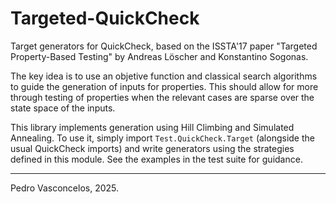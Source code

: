 
# Targeted-QuickCheck

Target generators for QuickCheck, based on the ISSTA'17 paper
"Targeted Property-Based Testing" by Andreas Löscher and
Konstantino Sogonas.

The key idea is to use an objetive function and classical search
algorithms to guide the generation of inputs for properties.  This
should allow for more through testing of properties when the
relevant cases are sparse over the state space of the inputs.

This library implements generation using Hill Climbing and Simulated
Annealing. To use it, simply import `Test.QuickCheck.Target`
(alongside the usual QuickCheck imports) and write generators using
the strategies defined in this module.  See the examples in the test
suite for guidance.

----

Pedro Vasconcelos, 2025.
